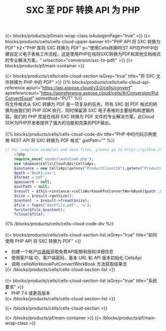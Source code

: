 ﻿---
title:  SXC 至 PDF 转换 API 为 PHP
description: 使用Aspose.Cells Cloud SDK for PHP将SXC格式文件转换为PDF格式文件。
url: /zh/php/conversion/sxc-to-pdf/
---
{{< blocks/products/pf/main-wrap-class isAutogenPage="true" >}}
{{< blocks/products/cells/cells-cloud-upper-banner h1="PHP API 将 SXC 转换为 PDF" h2="PHP 库将 SXC 转换为 PDF" p="使用Cells转换REST API在PHP中创建自定义电子表格工作流程。这是使用PHP在线将SXC转换为PDF和其他文档格式的专业解决方案。" urlsection="conversion/sxc-to-pdf/" >}}
{{< blocks/products/pf/main-container >}}

{{< blocks/products/cells/cells-cloud-section isGrey="true" title="将 SXC 文件转换为 PHP 中的 PDF" >}}
{{% blocks/products/cells/cells-cloud-api-reference apiurl="https://api.aspose.cloud/v3.0/cells/convert" apireferenceurl="https://apireference.aspose.cloud/cells/#/Conversion/PutConvertExcel" apimethod="PUT" %}}
<br/>
将文件格式从 SXC 转换为 PDF 是一项复杂的任务。所有 SXC 到 PDF 格式的转换均由我们的 PHP SDK 执行，同时保留源 SXC 电子表格的主要结构和逻辑内容。我们的 PHP 库是在线将 SXC 转换为 PDF 文件的专业解决方案。此Cloud SDK为PHP开发者提供了强大的功能和完美的PDF输出。
<br/>
<br/>
{{% blocks/products/cells/cells-cloud-code-div title="PHP 中的代码示例使用 REST API 将 SXC 转换为 PDF 格式" gistPath="" %}}
 
```php
// For complete examples and data files, please go to https://github.com/aspose-cells-cloud/aspose-cells-cloud-php/
    <?php
    require_once('vendor\autoload.php');
    use \Aspose\Cells\Cloud\Api\CellsApi;
    $instance = new CellsApi(getenv("ProductClientId"),getenv("ProductClientSecret"));
    $path ='Book1.sxc';    
    $format ='pdf';
    $password = null;
    $outPath = null;      
    $result = $this->instance->cellsWorkbookPutConvertWorkBook($path ,$format, $password,  $outPath);
    $size = $result->getSize();
    $content  = $result->fread($size);
    $file = fopen("destfile.pdf", 'w');
    fwrite($file,$content);
    fclose($file);
```
 
{{% /blocks/products/cells/cells-cloud-code-div %}}
<br/>
<br/>
{{< blocks/products/cells/cells-cloud-section-list isGrey="true" title="如何使用 PHP API 将 SXC 转换为 PDF" >}}
<li>创建一个帐户<a href="https://dashboard.aspose.cloud/">仪表板</a>获取免费API配额和授权详细信息</li>
<li>使用客户端 ID、客户端密码、基本 URL 和 API 版本初始化 CellsApi</li>
<li>调用 cellsWorkbookPutConvertWorkBook 方法获取结果流</li>
{{< /blocks/products/cells/cells-cloud-section-list >}}
<br/>
<br/>
{{< blocks/products/cells/cells-cloud-section-list isGrey="true" title="系统要求" >}}
<li>PHP 7.4 或更高版本</li>
{{< /blocks/products/cells/cells-cloud-section-list >}}

{{< /blocks/products/cells/cells-cloud-section >}}

{{< /blocks/products/pf/main-container >}}
{{< /blocks/products/pf/main-wrap-class >}}
